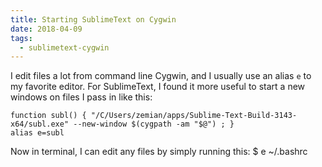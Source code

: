 ```yaml
---
title: Starting SublimeText on Cygwin
date: 2018-04-09
tags:
  - sublimetext-cygwin
---
```


I edit files a lot from command line Cygwin, and I usually use an alias
`e` to my favorite editor. For SublimeText, I found it more useful to
start a new windows on files I pass in like this:

    function subl() { "/C/Users/zemian/apps/Sublime-Text-Build-3143-x64/subl.exe" --new-window $(cygpath -am "$@") ; }
    alias e=subl

Now in terminal, I can edit any files by simply running this: $ e
~/.bashrc
